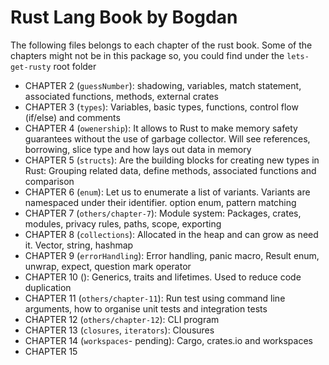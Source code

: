 # Rust Lang Book by Bogdan

The following files belongs to each chapter of the rust book. Some of the chapters might not be in this package so, you could find under the `lets-get-rusty` root folder

- CHAPTER 2 (`guessNumber`): shadowing, variables, match statement, associated functions, methods, external crates
- CHAPTER 3 (`types`): Variables, basic types, functions, control flow (if/else) and comments
- CHAPTER 4 (`owenership`): It allows to Rust to make memory safety guarantees without the use of garbage collector. Will see references, borrowing, slice type and how lays out data in memory
- CHAPTER 5 (`structs`): Are the building blocks for creating new types in Rust: Grouping related data, define methods, associated functions and comparison
- CHAPTER 6 (`enum`): Let us to enumerate a list of variants. Variants are namespaced under their identifier. option enum, pattern matching
- CHAPTER 7 (`others/chapter-7`): Module system: Packages, crates, modules, privacy rules, paths, scope, exporting
- CHAPTER 8 (`collections`): Allocated in the heap and can grow as need it. Vector, string, hashmap
- CHAPTER 9 (`errorHandling`): Error handling, panic macro, Result enum, unwrap, expect, question mark operator
- CHAPTER 10 (): Generics, traits and lifetimes. Used to reduce code duplication
- CHAPTER 11 (`others/chapter-11`): Run test using command line arguments, how to organise unit tests and integration tests
- CHAPTER 12 (`others/chapter-12`): CLI program
- CHAPTER 13 (`closures`, `iterators`): Clousures
- CHAPTER 14 (`workspaces`- pending): Cargo, crates.io and workspaces
- CHAPTER 15